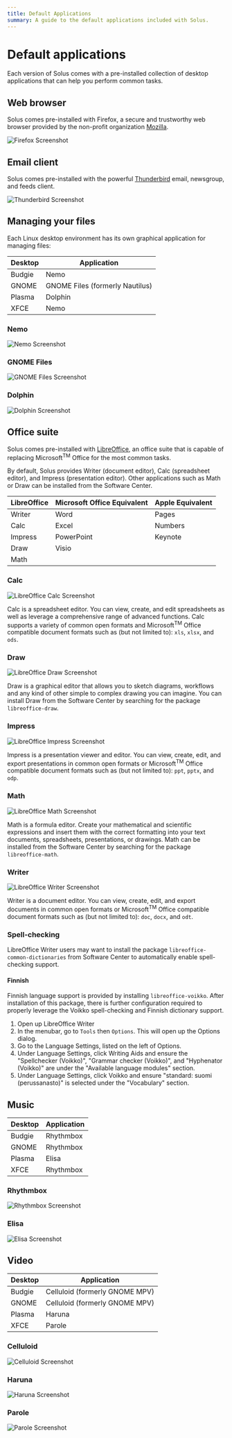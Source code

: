 ```yaml
---
title: Default Applications
summary: A guide to the default applications included with Solus.
---
```


# Default applications

Each version of Solus comes with a pre-installed collection of desktop applications that can help you perform common tasks.

## Web browser

Solus comes pre-installed with Firefox, a secure and trustworthy web browser provided by the non-profit organization [Mozilla](https://www.mozilla.org/).

![Firefox Screenshot](default-applications/firefox.jpg)

## Email client

Solus comes pre-installed with the powerful [Thunderbird](https://www.thunderbird.net/) email, newsgroup, and feeds client.

![Thunderbird Screenshot](default-applications/thunderbird.jpg)

## Managing your files

Each Linux desktop environment has its own graphical application for managing files:

| Desktop | Application                     |
| ------- | ------------------------------- |
| Budgie  | Nemo                            |
| GNOME   | GNOME Files (formerly Nautilus) |
| Plasma  | Dolphin                         |
| XFCE    | Nemo                            |

### Nemo

![Nemo Screenshot](default-applications/nemo.jpg)

### GNOME Files

![GNOME Files Screenshot](default-applications/nautilus.jpg)

### Dolphin

![Dolphin Screenshot](default-applications/dolphin.jpg)

## Office suite

Solus comes pre-installed with [LibreOffice](https://www.libreoffice.org), an office suite that is capable of replacing Microsoft<sup>TM</sup> Office for the most common tasks.

By default, Solus provides Writer (document editor), Calc (spreadsheet editor), and Impress (presentation editor). Other applications such as Math or Draw can be installed from the Software Center.

| LibreOffice | Microsoft Office Equivalent | Apple Equivalent |
| ----------- | --------------------------- | ---------------- |
| Writer      | Word                        | Pages            |
| Calc        | Excel                       | Numbers          |
| Impress     | PowerPoint                  | Keynote          |
| Draw        | Visio                       |                  |
| Math        |                             |                  |

### Calc

![LibreOffice Calc Screenshot](default-applications/libreoffice-calc.jpg)

Calc is a spreadsheet editor. You can view, create, and edit spreadsheets as well as leverage a comprehensive range of advanced functions. Calc supports a variety of common open formats and Microsoft<sup>TM</sup> Office compatible document formats such as (but not limited to): `xls`, `xlsx`, and `ods`.

### Draw

![LibreOffice Draw Screenshot](default-applications/libreoffice-draw.jpg)

Draw is a graphical editor that allows you to sketch diagrams, workflows and any kind of other simple to complex drawing you can imagine. You can install Draw from the Software Center by searching for the package `libreoffice-draw`.

### Impress

![LibreOffice Impress Screenshot](default-applications/libreoffice-impress.jpg)

Impress is a presentation viewer and editor. You can view, create, edit, and export presentations in common open formats or Microsoft<sup>TM</sup> Office compatible document formats such as (but not limited to): `ppt`, `pptx`, and `odp`.

### Math

![LibreOffice Math Screenshot](default-applications/libreoffice-math.jpg)

Math is a formula editor. Create your mathematical and scientific expressions and insert them with the correct formatting into your text documents, spreadsheets, presentations, or drawings. Math can be installed from the Software Center by searching for the package `libreoffice-math`.

### Writer

![LibreOffice Writer Screenshot](default-applications/libreoffice-writer.jpg)

Writer is a document editor. You can view, create, edit, and export documents in common open formats or Microsoft<sup>TM</sup> Office compatible document formats such as (but not limited to): `doc`, `docx`, and `odt`.

### Spell-checking

LibreOffice Writer users may want to install the package `libreoffice-common-dictionaries` from Software Center to automatically enable spell-checking support.

#### Finnish

Finnish language support is provided by installing `libreoffice-voikko`. After installation of this package, there is further configuration required to properly leverage the Voikko spell-checking and Finnish dictionary support.

1. Open up LibreOffice Writer
2. In the menubar, go to `Tools` then `Options`. This will open up the Options dialog.
3. Go to the Language Settings, listed on the left of Options.
4. Under Language Settings, click Writing Aids and ensure the "Spellchecker (Voikko)", "Grammar checker (Voikko)", and "Hyphenator (Voikko)" are under the "Available language modules" section.
5. Under Language Settings, click Voikko and ensure "standard: suomi (perussanasto)" is selected under the "Vocabulary" section.

## Music

| Desktop | Application |
| ------- | ----------- |
| Budgie  | Rhythmbox   |
| GNOME   | Rhythmbox   |
| Plasma  | Elisa       |
| XFCE    | Rhythmbox   |

### Rhythmbox

![Rhythmbox Screenshot](default-applications/rhythmbox.jpg)

### Elisa

![Elisa Screenshot](default-applications/elisa.jpg)

## Video

| Desktop | Application                    |
| ------- | ------------------------------ |
| Budgie  | Celluloid (formerly GNOME MPV) |
| GNOME   | Celluloid (formerly GNOME MPV) |
| Plasma  | Haruna                         |
| XFCE    | Parole                         |

### Celluloid

![Celluloid Screenshot](default-applications/celluloid.webp)

### Haruna

![Haruna Screenshot](default-applications/haruna.jpg)

### Parole

![Parole Screenshot](default-applications/parole.png)
